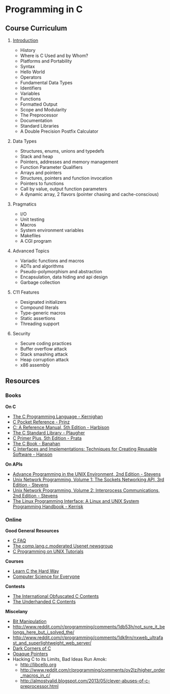 
# Programming in C

## Course Curriculum

1. [Introduction](1-introduction.md)
   * History
   * Where is C Used and by Whom?
   * Platforms and Portability
   * Syntax
   * Hello World
   * Operators
   * Fundamental Data Types
   * Identifiers
   * Variables
   * Functions
   * Formatted Output
   * Scope and Modularity
   * The Preprocessor
   * Documentation
   * Standard Libraries
   * A Double Precision Postfix Calculator
  
2. Data Types
   * Structures, enums, unions and typedefs
   * Stack and heap
   * Pointers, addresses and memory management
   * Function Parameter Qualifiers
   * Arrays and pointers
   * Structures, pointers and function invocation
   * Pointers to functions
   * Call by value, output function parameters
   * A dynamic array, 2 flavors (pointer chasing and cache-conscious)

3. Pragmatics
   * I/O
   * Unit testing
   * Macros
   * System environment variables
   * Makefiles
   * A CGI program

4. Advanced Topics
   * Variadic functions and macros
   * ADTs and algorithms
   * Pseudo-polymorphism and abstraction
   * Encapsulation, data hiding and api design
   * Garbage collection

5. C11 Features
   * Designated initializers
   * Compound literals
   * Type-generic macros
   * Static assertions
   * Threading support

6. Security
   * Secure coding practices
   * Buffer overflow attack
   * Stack smashing attack
   * Heap corruption attack
   * x86 assembly

## Resources

### Books

**On C**

* [The C Programming Language - Kernighan](http://www.amazon.com/Programming-Language-2nd-Brian-Kernighan/dp/0131103628/)
* [C Pocket Reference - Prinz](http://www.amazon.com/C-Pocket-Reference-Peter-Prinz/dp/0596004362/)
* [C: A Reference Manual, 5th Edition - Harbison](http://www.amazon.com/Reference-Manual-5th-Edition/dp/013089592X/)
* [The C Standard Library - Plaugher](http://www.amazon.com/The-Standard-Library-P-J-Plauger/dp/0131315099/)
* [C Primer Plus, 5th Edition - Prata](http://www.amazon.com/C-Primer-Plus-5th-Edition/dp/0672326965/)
* [The C Book - Banahan](http://publications.gbdirect.co.uk/c_book/)
* [C Interfaces and Implementations: Techniques for Creating Reusable Software - Hanson](http://www.amazon.com/Interfaces-Implementations-Techniques-Creating-Reusable/dp/0201498413/)

**On APIs**

* [Advance Programming in the UNIX Environment, 2nd Edition - Stevens](http://www.amazon.com/Advanced-Programming-UNIX-Environment-Edition/dp/0201433079/)
* [Unix Network Programming, Volume 1: The Sockets Networking API, 3rd Edition - Stevens](http://www.amazon.com/Unix-Network-Programming-Volume-Networking/dp/0131411551/)
* [Unix Network Programming, Volume 2: Interprocess Communications, 2nd Edition - Stevens](http://www.amazon.com/UNIX-Network-Programming-Volume-Communications/dp/0130810819/)
* [The Linux Programming Interface: A Linux and UNIX System Programming Handbook - Kerrisk](http://www.amazon.com/The-Linux-Programming-Interface-Handbook/dp/1593272200/)

### Online

**Good General Resources**

* [C FAQ](http://c-faq.com)
* [The comp.lang.c.moderated Usenet newsgroup](news:comp.lang.c.moderated)
* [C Programming on UNIX Tutorials](http://users.actcom.co.il/~choo/lupg/tutorials/index.html)

**Courses**

* [Learn C the Hard Way](http://c.learncodethehardway.org/book/)
* [Computer Science for Everyone](http://www.computerscienceforeveryone.com)

**Contests**

* [The International Obfuscated C Contents](http://ioccc.org)
* [The Underhanded C Contents](http://underhanded.xcott.com)

**Miscelany**

* [Bit Manipulation](https://en.wikipedia.org/wiki/Bit_manipulation)
* http://www.reddit.com/r/programming/comments/1db53h/not_sure_it_belongs_here_but_i_solved_the/
* http://www.reddit.com/r/programming/comments/1dk9rn/nxweb_ultrafast_and_superlightweight_web_server/
* [Dark Corners of C](https://docs.google.com/a/percolate.com/presentation/d/1h49gY3TSiayLMXYmRMaAEMl05FaJ-Z6jDOWOz3EsqqQ/edit#slide=id.p)
* [Opaque Pointers](http://en.wikipedia.org/wiki/Opaque_pointer#C)
* Hacking C to its Limits, Bad Ideas Run Amok:
  * http://libcello.org
  * http://www.reddit.com/r/programming/comments/ov2lz/higher_order_macros_in_c/
  * http://almostvalid.blogspot.com/2013/05/clever-abuses-of-c-preprocessor.html
